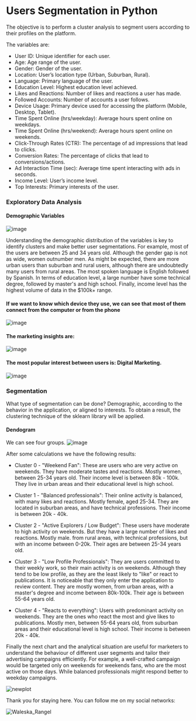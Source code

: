 # Users Segmentation in Python

The objective is to perform a cluster analysis to segment users according to their profiles on the platform.

The variables are:
- User ID: Unique identifier for each user.
- Age: Age range of the user.
- Gender: Gender of the user.
- Location: User’s location type (Urban, Suburban, Rural).
- Language: Primary language of the user.
- Education Level: Highest education level achieved.
- Likes and Reactions: Number of likes and reactions a user has made.
- Followed Accounts: Number of accounts a user follows.
- Device Usage: Primary device used for accessing the platform (Mobile, Desktop, Tablet).
- Time Spent Online (hrs/weekday): Average hours spent online on weekdays.
- Time Spent Online (hrs/weekend): Average hours spent online on weekends.
- Click-Through Rates (CTR): The percentage of ad impressions that lead to clicks.
- Conversion Rates: The percentage of clicks that lead to conversions/actions.
- Ad Interaction Time (sec): Average time spent interacting with ads in seconds.
- Income Level: User’s income level.
- Top Interests: Primary interests of the user.


### Exploratory Data Analysis

#### Demographic Variables

![image](https://github.com/waleska-alexandra/clustering_users_profile/assets/76563412/393c3727-92d0-44bb-9fce-ab896c6a94a6)


Understanding the demographic distribution of the variables is key to identify clusters and make better user segmentations.
For example, most of the users are between 25 and 34 years old. Although the gender gap is not as wide, women outnumber men. As might be expected, there are more urban users than suburban and rural users, although there are undoubtedly many users from rural areas. The most spoken language is English followed by Spanish.
In terms of education level, a large number have some technical degree, followed by master's and high school. Finally, income level has the highest volume of data in the $100k+ range.


#### If we want to know which device they use, we can see that most of them connect from the computer or from the phone

![image](https://github.com/waleska-alexandra/clustering_users_profile/assets/76563412/38657665-9fc5-4ade-8d04-f94307a94637)


#### The marketing insights are:

![image](https://github.com/waleska-alexandra/clustering_users_profile/assets/76563412/1d08868b-243d-4dfd-92b8-8530002301dc)


#### The most popular interest between users is: Digital Marketing.

![image](https://github.com/waleska-alexandra/clustering_users_profile/assets/76563412/ec28ec20-a6ac-4e47-9599-25af4c8d1fdb)



### Segmentation

What type of segmentation can be done?
Demographic, according to the behavior in the application, or aligned to interests.
To obtain a result, the clustering technique of the sklearn library will be applied.

#### Dendogram

We can see four groups.
![image](https://github.com/waleska-alexandra/clustering_users_profile/assets/76563412/0baafebe-05b2-4f3c-a3bc-e206d26a1145)

After some calculations we have the following results:

- Cluster 0 - "Weekend Fan": These are users who are very active on weekends. They have moderate tastes and reactions. Mostly women, between 25-34 years old. Their income level is between 80k - 100k. They live in urban areas and their educational level is high school.

- Cluster 1 - "Balanced professionals": Their online activity is balanced, with many likes and reactions. Mostly female, aged 25-34. They are located in suburban areas, and have technical professions. Their income is between 20k - 40k.

- Cluster 2 - "Active Explorers / Low Budget": These users have moderate to high activity on weekends. But they have a large number of likes and reactions. Mostly male. from rural areas, with technical professions, but with an income between 0-20k. Their ages are between 25-34 years old.

- Cluster 3 - "Low Profile Professionals": They are users committed to their weekly work, so their main activity is on weekends. Although they tend to be low profile, as they are the least likely to "like" or react to publications. It is noticeable that they only enter the application to review content. They are mostly women, from urban areas, with a master's degree and income between 80k-100k. Their age is between 55-64 years old.

- Cluster 4 - "Reacts to everything": Users with predominant activity on weekends. They are the ones who react the most and give likes to publications. Mostly men, between 55-64 years old, from suburban areas and their educational level is high school. Their income is between 20k - 40k.


Finally the next chart  and the analytical situation are useful for marketers to understand the behaviour of different user segments and tailor their advertising campaigns efficiently. For example, a well-crafted campaign would be targeted only on weekends for weekends fans, who are the most active on those days. While balanced professionals might respond better to weekday campaigns.

![newplot](https://github.com/waleska-alexandra/clustering_users_profile/assets/76563412/5c5e140d-edf4-4eaf-996d-dadbd0c99f97)


Thank you for staying here. You can follow me on my social networks:

![Waleska_Rangel](https://github.com/waleska-alexandra/clustering_users_profile/assets/76563412/72f0e46a-4369-431b-8c42-84b4252e8b94)

